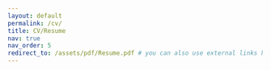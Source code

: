```yaml
---
layout: default
permalink: /cv/
title: CV/Resume
nav: true
nav_order: 5
redirect_to: /assets/pdf/Resume.pdf # you can also use external links here
---
```


